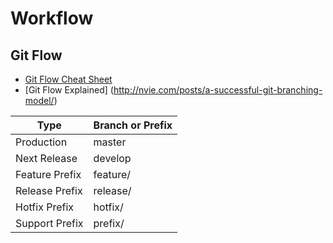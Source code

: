 # Workflow

## Git Flow  

* [Git Flow Cheat Sheet](http://danielkummer.github.io/git-flow-cheatsheet/)
* [Git Flow Explained] (http://nvie.com/posts/a-successful-git-branching-model/)

Type                |   Branch or Prefix     
--------------------|-------------------------
Production          | master
Next Release        | develop
Feature Prefix      | feature/
Release Prefix      | release/
Hotfix Prefix       | hotfix/
Support Prefix      | prefix/

